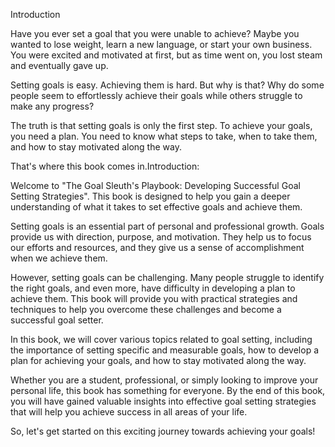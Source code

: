 Introduction

Have you ever set a goal that you were unable to achieve? Maybe you wanted to lose weight, learn a new language, or start your own business. You were excited and motivated at first, but as time went on, you lost steam and eventually gave up.

Setting goals is easy. Achieving them is hard. But why is that? Why do some people seem to effortlessly achieve their goals while others struggle to make any progress?

The truth is that setting goals is only the first step. To achieve your goals, you need a plan. You need to know what steps to take, when to take them, and how to stay motivated along the way.

That's where this book comes in.Introduction:

Welcome to "The Goal Sleuth's Playbook: Developing Successful Goal Setting Strategies". This book is designed to help you gain a deeper understanding of what it takes to set effective goals and achieve them.

Setting goals is an essential part of personal and professional growth. Goals provide us with direction, purpose, and motivation. They help us to focus our efforts and resources, and they give us a sense of accomplishment when we achieve them.

However, setting goals can be challenging. Many people struggle to identify the right goals, and even more, have difficulty in developing a plan to achieve them. This book will provide you with practical strategies and techniques to help you overcome these challenges and become a successful goal setter.

In this book, we will cover various topics related to goal setting, including the importance of setting specific and measurable goals, how to develop a plan for achieving your goals, and how to stay motivated along the way.

Whether you are a student, professional, or simply looking to improve your personal life, this book has something for everyone. By the end of this book, you will have gained valuable insights into effective goal setting strategies that will help you achieve success in all areas of your life.

So, let's get started on this exciting journey towards achieving your goals!
